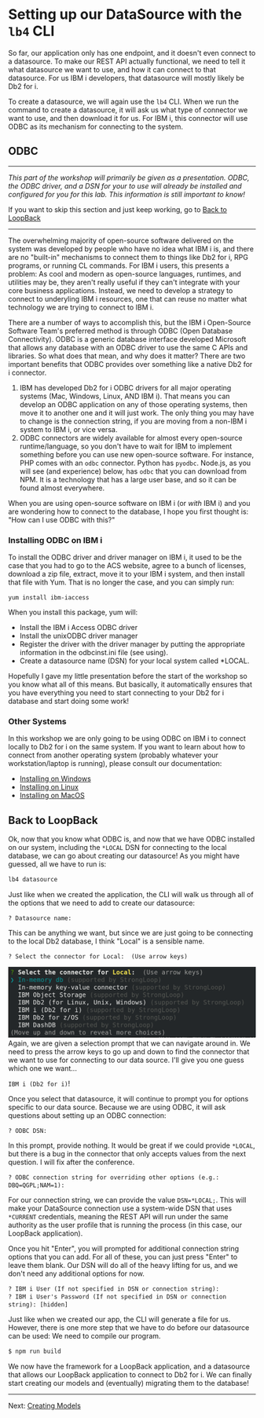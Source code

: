 # Setting up our DataSource with the `lb4` CLI

So far, our application only has one endpoint, and it doesn't even connect to a datasource. To make our REST API actually functional, we need to tell it what datasource we want to use, and how it can connect to that datasource. For us IBM i developers, that datasource will mostly likely be Db2 for i.

To create a datasource, we will again use the `lb4` CLI. When we run the command to create a datasource, it will ask us what type of connector we want to use, and then download it for us. For IBM i, this connector will use ODBC as its mechanism for connecting to the system.

## ODBC

---
_This part of the workshop will primarily be given as a presentation._
_ODBC, the ODBC driver, and a DSN for your to use will already be installed and configured for you for this lab. This information is still important to know!_

If you want to skip this section and just keep working, go to [Back to LoopBack](#back-to-loopback)

---

The overwhelming majority of open-source software delivered on the system was developed by people who have no idea what IBM i is, and there are no "built-in" mechanisms to connect them to things like Db2 for i, RPG programs, or running CL commands. For IBM i users, this presents a problem: As cool and modern as open-source languages, runtimes, and utilities may be, they aren't really useful if they can't integrate with your core business applications. Instead, we need to develop a strategy to connect to underyling IBM i resources, one that can reuse no matter what technology we are trying to connect to IBM i.

There are a number of ways to accomplish this, but the IBM i Open-Source Software Team's preferred method is through ODBC (Open Database Connectivity). ODBC is a generic database interface developed Microsoft that allows any database with an ODBC driver to use the same C APIs and libraries. So what does that mean, and why does it matter? There are two important benefits that ODBC provides over something like a native Db2 for i connector.

1. IBM has developed Db2 for i ODBC drivers for all major operating systems (Mac, Windows, Linux, AND IBM i). That means you can develop an ODBC application on any of those operating systems, then move it to another one and it will just work. The only thing you may have to change is the connection string, if you are moving from a non-IBM i system to IBM i, or vice versa.
2. ODBC connectors are widely available for almost every open-source runtime/language, so you don't have to wait for IBM to implement something before you can use new open-source software. For instance, PHP comes with an `odbc` connector. Python has `pyodbc`. Node.js, as you will see (and experience) below, has `odbc` that you can download from NPM. It is a technology that has a large user base, and so it can be found almost everywhere.

When you are using open-source software on IBM i (or _with_ IBM i) and you are wondering how to connect to the database, I hope you first thought is: "How can I use ODBC with this?"

### Installing ODBC on IBM i

To install the ODBC driver and driver manager on IBM i, it used to be the case that you had to go to the ACS website, agree to a bunch of licenses, download a zip file, extract, move it to your IBM i system, and then install that file with Yum. That is no longer the case, and you can simply run:

```
yum install ibm-iaccess
```
When you install this package, yum will:
* Install the IBM i Access ODBC driver
* Install the unixODBC driver manager
* Register the driver with the driver manager by putting the appropriate information in the odbcinst.ini file (see using).
* Create a datasource name (DSN) for your local system called *LOCAL.

Hopefully I gave my little presentation before the start of the workshop so you know what all of this means. But basically, it automatically ensures that you have everything you need to start connecting to your Db2 for i database and start doing some work!

### Other Systems

In this workshop we are only going to be using ODBC on IBM i to connect locally to Db2 for i on the same system. If you want to learn about how to connect from another operating system (probably whatever your workstation/laptop is running), please consult our documentation:

* [Installing on Windows](https://ibmi-oss-docs.readthedocs.io/en/latest/odbc/installation.html#windows)
* [Installing on Linux](https://ibmi-oss-docs.readthedocs.io/en/latest/odbc/installation.html#linux)
* [Installing on MacOS](https://ibmi-oss-docs.readthedocs.io/en/latest/odbc/installation.html#macos)

## Back to LoopBack

Ok, now that you know what ODBC is, and now that we have ODBC installed on our system, including the `*LOCAL` DSN for connecting to the local database, we can go about creating our datasource! As you might have guessed, all we have to run is:

```bash
lb4 datasource
```

Just like when we created the application, the CLI will walk us through all of the options that we need to add to create our datasource:

```
? Datasource name: 
```
This can be anything we want, but since we are just going to be connecting to the local Db2 database, I think "Local" is a sensible name.

```
? Select the connector for Local:  (Use arrow keys)
```
![The connector prompt when creating a Datasource](assets/e.datasourceconnector.png)
Again, we are given a selection prompt that we can navigate around in. We need to press the arrow keys to go up and down to find the connector that we want to use for connecting to our data source. I'll give you one guess which one we want...

`IBM i (Db2 for i)`!

Once you select that datasource, it will continue to prompt you for options specific to our data source. Because we are using ODBC, it will ask questions about setting up an ODBC connection:

```
? ODBC DSN:
```
In this prompt, provide nothing. It would be great if we could provide `*LOCAL`, but there is a bug in the connector that only accepts values from the next question. I will fix after the conference.

```
? ODBC connection string for overriding other options (e.g.: DBQ=QGPL;NAM=1):
```

For our connection string, we can provide the value `DSN=*LOCAL;`. This will make your DataSource connection use a system-wide DSN that uses `*CURRENT` credentials, meaning the REST API will run under the same authority as the user profile that is running the process (in this case, our LoopBack application).

Once you hit "Enter", you will prompted for additional connection string options that you can add. For all of these, you can just press "Enter" to leave them blank. Our DSN will do all of the heavy lifting for us, and we don't need any additional options for now.

``` 
? IBM i User (If not specified in DSN or connection string): 
? IBM i User's Password (If not specified in DSN or connection string): [hidden]
```

Just like when we created our app, the CLI will generate a file for us. However, there is one more step that we have to do before our datasource can be used: We need to compile our program.

```bash
$ npm run build
```

We now have the framework for a LoopBack application, and a datasource that allows our LoopBack application to connect to Db2 for i. We can finally start creating our models and (eventually) migrating them to the database!

---
Next: [Creating Models](f.loopback-models.md)